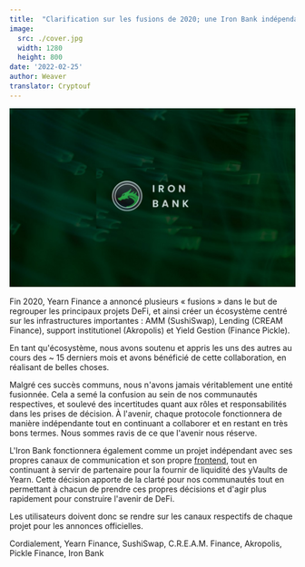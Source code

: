 ```yaml
---
title:  "Clarification sur les fusions de 2020; une Iron Bank indépendante"
image:
  src: ./cover.jpg
  width: 1280
  height: 800
date: '2022-02-25'
author: Weaver
translator: Cryptouf
---
```


![](cover.jpg?w=800&h=450)

Fin 2020, Yearn Finance a annoncé plusieurs « fusions » dans le but de regrouper les principaux projets DeFi, et ainsi créer un écosystème centré sur les infrastructures importantes : AMM (SushiSwap), Lending (CREAM Finance), support institutionel (Akropolis) et Yield Gestion (Finance Pickle).

En tant qu'écosystème, nous avons soutenu et appris les uns des autres au cours des ~ 15 derniers mois et avons bénéficié de cette collaboration, en réalisant de belles choses.

Malgré ces succès communs, nous n'avons jamais véritablement une  entité fusionnée. Cela a semé la confusion au sein de nos communautés respectives, et soulevé des incertitudes quant aux rôles et responsabilités dans les prises de décision.
À l'avenir, chaque protocole fonctionnera de manière indépendante tout en continuant a collaborer et en restant en très bons termes. 
Nous sommes ravis de ce que l'avenir nous réserve.

L'Iron Bank fonctionnera également comme un projet indépendant avec ses propres canaux de communication et son propre [frontend](https://app.ib.xyz/), tout en continuant à servir de partenaire pour la fournir de liquidité des yVaults de Yearn. Cette décision apporte de la clarté pour nos communautés tout en permettant à chacun de prendre ces propres décisions et d'agir plus rapidement pour construire l'avenir de DeFi.

Les utilisateurs doivent donc se rendre sur les canaux respectifs de chaque projet pour les annonces officielles.

Cordialement,
Yearn Finance, SushiSwap, C.R.E.A.M. Finance, Akropolis, Pickle Finance, Iron Bank
